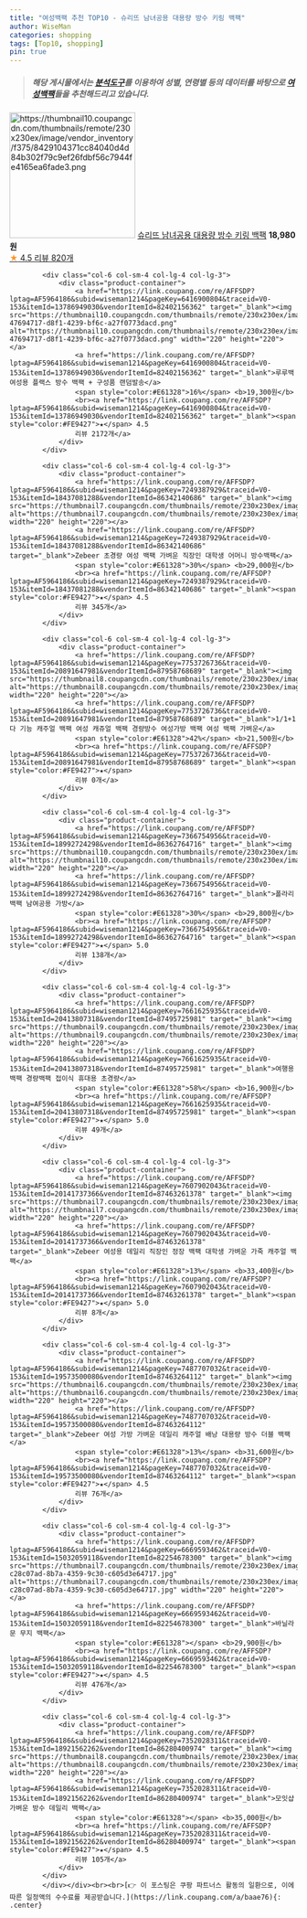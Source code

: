 ```yaml
---
title: "여성백팩 추천 TOP10 - 슈리뜨 남녀공용 대용량 방수 키링 백팩"
author: WiseMan
categories: shopping
tags: [Top10, shopping]
pin: true
---
```


> ##### 해당 게시물에서는 [**분석도구**](https://itemscout.io/)를 이용하여 **성별**, **연령별** 등의 데이터를 바탕으로 [**여성백팩**](https://link.coupang.com/a/baae76)들을 추천해드리고 있습니다.
<div class="container"><div class="row">
            <div class="col-6 col-sm-4 col-lg-4 col-lg-3">
                <div class="product-container">
                    <a href="https://link.coupang.com/re/AFFSDP?lptag=AF5964186&subid=wiseman1214&pageKey=6481843215&traceid=V0-153&itemId=14192825957&vendorItemId=81438491695" target="_blank"><img src="https://thumbnail10.coupangcdn.com/thumbnails/remote/230x230ex/image/vendor_inventory/f375/8429104371cc84040d4d84b302f79c9ef26fdbf56c7944fe4165ea6fade3.png" alt="https://thumbnail10.coupangcdn.com/thumbnails/remote/230x230ex/image/vendor_inventory/f375/8429104371cc84040d4d84b302f79c9ef26fdbf56c7944fe4165ea6fade3.png" width="220" height="220"></a>
                    <a href="https://link.coupang.com/re/AFFSDP?lptag=AF5964186&subid=wiseman1214&pageKey=6481843215&traceid=V0-153&itemId=14192825957&vendorItemId=81438491695" target="_blank">슈리뜨 남녀공용 대용량 방수 키링 백팩</a>
                    <span style="color:#E61328"></span> <b>18,980원</b>
                    <br><a href="https://link.coupang.com/re/AFFSDP?lptag=AF5964186&subid=wiseman1214&pageKey=6481843215&traceid=V0-153&itemId=14192825957&vendorItemId=81438491695" target="_blank"><span style="color:#FE9427">★</span> 4.5
                    리뷰 820개</a>
                </div>
            </div>
            
            <div class="col-6 col-sm-4 col-lg-4 col-lg-3">
                <div class="product-container">
                    <a href="https://link.coupang.com/re/AFFSDP?lptag=AF5964186&subid=wiseman1214&pageKey=6416900804&traceid=V0-153&itemId=13786949030&vendorItemId=82402156362" target="_blank"><img src="https://thumbnail10.coupangcdn.com/thumbnails/remote/230x230ex/image/retail/images/2628689595453439-47694717-d8f1-4239-bf6c-a27f0773dacd.png" alt="https://thumbnail10.coupangcdn.com/thumbnails/remote/230x230ex/image/retail/images/2628689595453439-47694717-d8f1-4239-bf6c-a27f0773dacd.png" width="220" height="220"></a>
                    <a href="https://link.coupang.com/re/AFFSDP?lptag=AF5964186&subid=wiseman1214&pageKey=6416900804&traceid=V0-153&itemId=13786949030&vendorItemId=82402156362" target="_blank">루루백 여성용 플랙스 방수 백팩 + 구성품 랜덤발송</a>
                    <span style="color:#E61328">16%</span> <b>19,300원</b>
                    <br><a href="https://link.coupang.com/re/AFFSDP?lptag=AF5964186&subid=wiseman1214&pageKey=6416900804&traceid=V0-153&itemId=13786949030&vendorItemId=82402156362" target="_blank"><span style="color:#FE9427">★</span> 4.5
                    리뷰 2172개</a>
                </div>
            </div>
            
            <div class="col-6 col-sm-4 col-lg-4 col-lg-3">
                <div class="product-container">
                    <a href="https://link.coupang.com/re/AFFSDP?lptag=AF5964186&subid=wiseman1214&pageKey=7249387929&traceid=V0-153&itemId=18437081288&vendorItemId=86342140686" target="_blank"><img src="https://thumbnail7.coupangcdn.com/thumbnails/remote/230x230ex/image/vendor_inventory/6441/b6e246d16c04546b7d0d25612fc369bf056b6f3dcd1b15338a8457aaaef6.png" alt="https://thumbnail7.coupangcdn.com/thumbnails/remote/230x230ex/image/vendor_inventory/6441/b6e246d16c04546b7d0d25612fc369bf056b6f3dcd1b15338a8457aaaef6.png" width="220" height="220"></a>
                    <a href="https://link.coupang.com/re/AFFSDP?lptag=AF5964186&subid=wiseman1214&pageKey=7249387929&traceid=V0-153&itemId=18437081288&vendorItemId=86342140686" target="_blank">Zebeer 초경량 여성 백팩 가벼운 직장인 대학생 어머니 방수백팩</a>
                    <span style="color:#E61328">30%</span> <b>29,000원</b>
                    <br><a href="https://link.coupang.com/re/AFFSDP?lptag=AF5964186&subid=wiseman1214&pageKey=7249387929&traceid=V0-153&itemId=18437081288&vendorItemId=86342140686" target="_blank"><span style="color:#FE9427">★</span> 4.5
                    리뷰 345개</a>
                </div>
            </div>
            
            <div class="col-6 col-sm-4 col-lg-4 col-lg-3">
                <div class="product-container">
                    <a href="https://link.coupang.com/re/AFFSDP?lptag=AF5964186&subid=wiseman1214&pageKey=7753726736&traceid=V0-153&itemId=20891647981&vendorItemId=87958768689" target="_blank"><img src="https://thumbnail8.coupangcdn.com/thumbnails/remote/230x230ex/image/vendor_inventory/3f3c/6bb7498c75725a78f38f6fd405077445f2bd270461bb15de73a1a0ca81be.jpg" alt="https://thumbnail8.coupangcdn.com/thumbnails/remote/230x230ex/image/vendor_inventory/3f3c/6bb7498c75725a78f38f6fd405077445f2bd270461bb15de73a1a0ca81be.jpg" width="220" height="220"></a>
                    <a href="https://link.coupang.com/re/AFFSDP?lptag=AF5964186&subid=wiseman1214&pageKey=7753726736&traceid=V0-153&itemId=20891647981&vendorItemId=87958768689" target="_blank">1/1+1 다 기능 캐주얼 백팩 여성 캐쥬얼 백팩 경량방수 여성가방 백팩 여성 백팩 가벼운</a>
                    <span style="color:#E61328">42%</span> <b>21,500원</b>
                    <br><a href="https://link.coupang.com/re/AFFSDP?lptag=AF5964186&subid=wiseman1214&pageKey=7753726736&traceid=V0-153&itemId=20891647981&vendorItemId=87958768689" target="_blank"><span style="color:#FE9427">★</span> 
                    리뷰 0개</a>
                </div>
            </div>
            
            <div class="col-6 col-sm-4 col-lg-4 col-lg-3">
                <div class="product-container">
                    <a href="https://link.coupang.com/re/AFFSDP?lptag=AF5964186&subid=wiseman1214&pageKey=7366754956&traceid=V0-153&itemId=18992724298&vendorItemId=86362764716" target="_blank"><img src="https://thumbnail10.coupangcdn.com/thumbnails/remote/230x230ex/image/vendor_inventory/dc30/be418d3b68f49e76e6482481df89a600ee0f0723acbd90e38599bd8e7f15.png" alt="https://thumbnail10.coupangcdn.com/thumbnails/remote/230x230ex/image/vendor_inventory/dc30/be418d3b68f49e76e6482481df89a600ee0f0723acbd90e38599bd8e7f15.png" width="220" height="220"></a>
                    <a href="https://link.coupang.com/re/AFFSDP?lptag=AF5964186&subid=wiseman1214&pageKey=7366754956&traceid=V0-153&itemId=18992724298&vendorItemId=86362764716" target="_blank">폴라리 백팩 남여공용 가방</a>
                    <span style="color:#E61328">30%</span> <b>29,800원</b>
                    <br><a href="https://link.coupang.com/re/AFFSDP?lptag=AF5964186&subid=wiseman1214&pageKey=7366754956&traceid=V0-153&itemId=18992724298&vendorItemId=86362764716" target="_blank"><span style="color:#FE9427">★</span> 5.0
                    리뷰 138개</a>
                </div>
            </div>
            
            <div class="col-6 col-sm-4 col-lg-4 col-lg-3">
                <div class="product-container">
                    <a href="https://link.coupang.com/re/AFFSDP?lptag=AF5964186&subid=wiseman1214&pageKey=7661625935&traceid=V0-153&itemId=20413807318&vendorItemId=87495725981" target="_blank"><img src="https://thumbnail9.coupangcdn.com/thumbnails/remote/230x230ex/image/vendor_inventory/77a5/7f6166db39e6818accb8a057ef2056f48159eb36dc3e108e2c2fe9afc65e.jpg" alt="https://thumbnail9.coupangcdn.com/thumbnails/remote/230x230ex/image/vendor_inventory/77a5/7f6166db39e6818accb8a057ef2056f48159eb36dc3e108e2c2fe9afc65e.jpg" width="220" height="220"></a>
                    <a href="https://link.coupang.com/re/AFFSDP?lptag=AF5964186&subid=wiseman1214&pageKey=7661625935&traceid=V0-153&itemId=20413807318&vendorItemId=87495725981" target="_blank">여행용백팩 경량백팩 접이식 휴대용 초경량</a>
                    <span style="color:#E61328">58%</span> <b>16,900원</b>
                    <br><a href="https://link.coupang.com/re/AFFSDP?lptag=AF5964186&subid=wiseman1214&pageKey=7661625935&traceid=V0-153&itemId=20413807318&vendorItemId=87495725981" target="_blank"><span style="color:#FE9427">★</span> 5.0
                    리뷰 49개</a>
                </div>
            </div>
            
            <div class="col-6 col-sm-4 col-lg-4 col-lg-3">
                <div class="product-container">
                    <a href="https://link.coupang.com/re/AFFSDP?lptag=AF5964186&subid=wiseman1214&pageKey=7607902043&traceid=V0-153&itemId=20141737366&vendorItemId=87463261378" target="_blank"><img src="https://thumbnail7.coupangcdn.com/thumbnails/remote/230x230ex/image/vendor_inventory/ef5c/e8c62fb0c40ef5ca7a579c552c310ef42e0e5d7eb388188a17c0a4b12043.jpg" alt="https://thumbnail7.coupangcdn.com/thumbnails/remote/230x230ex/image/vendor_inventory/ef5c/e8c62fb0c40ef5ca7a579c552c310ef42e0e5d7eb388188a17c0a4b12043.jpg" width="220" height="220"></a>
                    <a href="https://link.coupang.com/re/AFFSDP?lptag=AF5964186&subid=wiseman1214&pageKey=7607902043&traceid=V0-153&itemId=20141737366&vendorItemId=87463261378" target="_blank">Zebeer 여성용 데일리 직장인 정장 백팩 대학생 가벼운 가죽 캐주얼 백팩</a>
                    <span style="color:#E61328">13%</span> <b>33,400원</b>
                    <br><a href="https://link.coupang.com/re/AFFSDP?lptag=AF5964186&subid=wiseman1214&pageKey=7607902043&traceid=V0-153&itemId=20141737366&vendorItemId=87463261378" target="_blank"><span style="color:#FE9427">★</span> 5.0
                    리뷰 8개</a>
                </div>
            </div>
            
            <div class="col-6 col-sm-4 col-lg-4 col-lg-3">
                <div class="product-container">
                    <a href="https://link.coupang.com/re/AFFSDP?lptag=AF5964186&subid=wiseman1214&pageKey=7487707032&traceid=V0-153&itemId=19573500080&vendorItemId=87463264112" target="_blank"><img src="https://thumbnail6.coupangcdn.com/thumbnails/remote/230x230ex/image/vendor_inventory/2f70/3d8ba07464aa67aee08640140edd1e720825a84bf70a7e800df70b90eb96.jpeg" alt="https://thumbnail6.coupangcdn.com/thumbnails/remote/230x230ex/image/vendor_inventory/2f70/3d8ba07464aa67aee08640140edd1e720825a84bf70a7e800df70b90eb96.jpeg" width="220" height="220"></a>
                    <a href="https://link.coupang.com/re/AFFSDP?lptag=AF5964186&subid=wiseman1214&pageKey=7487707032&traceid=V0-153&itemId=19573500080&vendorItemId=87463264112" target="_blank">Zebeer 여성 가방 가벼운 데일리 캐주얼 배낭 대용량 방수 더블 백팩</a>
                    <span style="color:#E61328">13%</span> <b>31,600원</b>
                    <br><a href="https://link.coupang.com/re/AFFSDP?lptag=AF5964186&subid=wiseman1214&pageKey=7487707032&traceid=V0-153&itemId=19573500080&vendorItemId=87463264112" target="_blank"><span style="color:#FE9427">★</span> 4.5
                    리뷰 76개</a>
                </div>
            </div>
            
            <div class="col-6 col-sm-4 col-lg-4 col-lg-3">
                <div class="product-container">
                    <a href="https://link.coupang.com/re/AFFSDP?lptag=AF5964186&subid=wiseman1214&pageKey=6669593462&traceid=V0-153&itemId=15032059118&vendorItemId=82254678300" target="_blank"><img src="https://thumbnail7.coupangcdn.com/thumbnails/remote/230x230ex/image/retail/images/1209259020736393-c28c07ad-8b7a-4359-9c30-c605d3e64717.jpg" alt="https://thumbnail7.coupangcdn.com/thumbnails/remote/230x230ex/image/retail/images/1209259020736393-c28c07ad-8b7a-4359-9c30-c605d3e64717.jpg" width="220" height="220"></a>
                    <a href="https://link.coupang.com/re/AFFSDP?lptag=AF5964186&subid=wiseman1214&pageKey=6669593462&traceid=V0-153&itemId=15032059118&vendorItemId=82254678300" target="_blank">바닐라문 무지 백팩</a>
                    <span style="color:#E61328"></span> <b>29,900원</b>
                    <br><a href="https://link.coupang.com/re/AFFSDP?lptag=AF5964186&subid=wiseman1214&pageKey=6669593462&traceid=V0-153&itemId=15032059118&vendorItemId=82254678300" target="_blank"><span style="color:#FE9427">★</span> 4.5
                    리뷰 476개</a>
                </div>
            </div>
            
            <div class="col-6 col-sm-4 col-lg-4 col-lg-3">
                <div class="product-container">
                    <a href="https://link.coupang.com/re/AFFSDP?lptag=AF5964186&subid=wiseman1214&pageKey=7352028311&traceid=V0-153&itemId=18921562262&vendorItemId=86280400974" target="_blank"><img src="https://thumbnail8.coupangcdn.com/thumbnails/remote/230x230ex/image/vendor_inventory/aac1/326e3fb9b0e9188ebfd152d710a975d72f3f2d7051519c92c645110733d6.jpg" alt="https://thumbnail8.coupangcdn.com/thumbnails/remote/230x230ex/image/vendor_inventory/aac1/326e3fb9b0e9188ebfd152d710a975d72f3f2d7051519c92c645110733d6.jpg" width="220" height="220"></a>
                    <a href="https://link.coupang.com/re/AFFSDP?lptag=AF5964186&subid=wiseman1214&pageKey=7352028311&traceid=V0-153&itemId=18921562262&vendorItemId=86280400974" target="_blank">모잇샵 가벼운 방수 데일리 백팩</a>
                    <span style="color:#E61328"></span> <b>35,000원</b>
                    <br><a href="https://link.coupang.com/re/AFFSDP?lptag=AF5964186&subid=wiseman1214&pageKey=7352028311&traceid=V0-153&itemId=18921562262&vendorItemId=86280400974" target="_blank"><span style="color:#FE9427">★</span> 4.5
                    리뷰 105개</a>
                </div>
            </div>
            </div></div><br><br>[👉 이 포스팅은 쿠팡 파트너스 활동의 일환으로, 이에 따른 일정액의 수수료를 제공받습니다.](https://link.coupang.com/a/baae76){: .center}